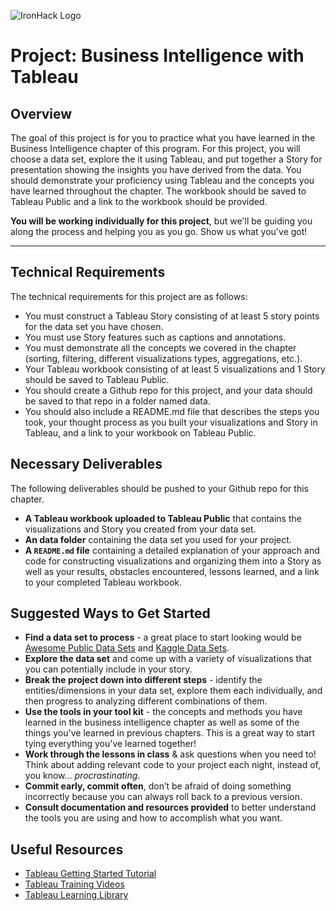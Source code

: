 ![IronHack Logo](https://s3-eu-west-1.amazonaws.com/ih-materials/uploads/upload_d5c5793015fec3be28a63c4fa3dd4d55.png)

# Project: Business Intelligence with Tableau

## Overview

The goal of this project is for you to practice what you have learned in the Business Intelligence chapter of this program. For this project, you will choose a data set, explore the it using Tableau, and put together a Story for presentation showing the insights you have derived from the data. You should demonstrate your proficiency using Tableau and the concepts you have learned throughout the chapter. The workbook should be saved to Tableau Public and a link to the workbook should be provided.

**You will be working individually for this project**, but we'll be guiding you along the process and helping you as you go. Show us what you've got!

---

## Technical Requirements

The technical requirements for this project are as follows:

- You must construct a Tableau Story consisting of at least 5 story points for the data set you have chosen.
- You must use Story features such as captions and annotations.
- You must demonstrate all the concepts we covered in the chapter (sorting, filtering, different visualizations types, aggregations, etc.).
- Your Tableau workbook consisting of at least 5 visualizations and 1 Story should be saved to Tableau Public.
- You should create a Github repo for this project, and your data should be saved to that repo in a folder named data.
- You should also include a README.md file that describes the steps you took, your thought process as you built your visualizations and Story in Tableau, and a link to your workbook on Tableau Public.

## Necessary Deliverables

The following deliverables should be pushed to your Github repo for this chapter.

- **A Tableau workbook uploaded to Tableau Public** that contains the visualizations and Story you created from your data set.
- **An data folder** containing the data set you used for your project.
- **A `README.md` file** containing a detailed explanation of your approach and code for constructing visualizations and organizing them into a Story as well as your results, obstacles encountered, lessons learned, and a link to your completed Tableau workbook.

## Suggested Ways to Get Started

- **Find a data set to process** - a great place to start looking would be [Awesome Public Data Sets](https://github.com/awesomedata/awesome-public-datasets) and [Kaggle Data Sets](https://www.kaggle.com/datasets).
- **Explore the data set** and come up with a variety of visualizations that you can potentially include in your story.
- **Break the project down into different steps** - identify the entities/dimensions in your data set, explore them each individually, and then progress to analyzing different combinations of them.
- **Use the tools in your tool kit** - the concepts and methods you have learned in the business intelligence chapter as well as some of the things you've learned in previous chapters. This is a great way to start tying everything you've learned together!
- **Work through the lessons in class** & ask questions when you need to! Think about adding relevant code to your project each night, instead of, you know... _procrastinating_.
- **Commit early, commit often**, don’t be afraid of doing something incorrectly because you can always roll back to a previous version.
- **Consult documentation and resources provided** to better understand the tools you are using and how to accomplish what you want.

## Useful Resources

- [Tableau Getting Started Tutorial](https://onlinehelp.tableau.com/current/guides/get-started-tutorial/en-us/get-started-tutorial-home.html)
- [Tableau Training Videos](https://www.tableau.com/learn/training)
- [Tableau Learning Library](https://onlinehelp.tableau.com/current/guides/get-started-tutorial/en-us/get-started-tutorial-next.html)

